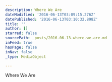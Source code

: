 ```yaml
---
description: Where We Are
dateModified: '2016-06-13T03:09:15.276Z'
datePublished: '2016-06-13T03:10:32.898Z'
title: ''
author: []
starred: false
sourcePath: _posts/2016-06-13-where-we-are.md
inFeed: true
hasPage: false
inNav: false
_type: MediaObject

---
```

Where We Are